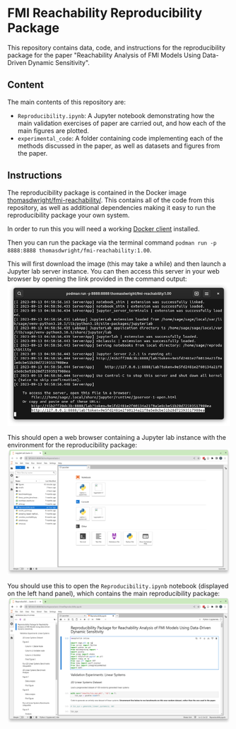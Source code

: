 # FMI Reachability Reproducibility Package

This repository contains data, code, and instructions for the reproducibility package for the paper "Reachability Analysis of FMI Models
Using Data-Driven Dynamic Sensitivity".

## Content

The main contents of this repository are:
 - ``Reproducibility.ipynb``: A Jupyter notebook demonstrating how the main validation exercises of paper are carried out, and how each of the main figures are plotted.
 - ``experimental_code``: A folder containing code implementing each of the methods discussed in the paper, as well as datasets and figures from the paper.

## Instructions

The reproducibility package is contained in the Docker image [thomasdwright/fmi-reachability/](https://hub.docker.com/repository/docker/thomasdwright/fmi-reachability/). This contains all of the code from this repository, as well as additional dependencies making it easy to run the reproducibility package your own system.

In order to run this you will need a working [Docker client](https://docs.docker.com/desktop/) installed.

Then you can run the package via the terminal command ``podman run -p 8888:8888 thomasdwright/fmi-reachability:1.00``.

This will first download the image (this may take a while) and then launch a Jupyter lab server instance. You can then access this server in your web browser by opening the link provided in the command output:
![Image with Jupyter lab link](./images/jupyter-link.png)

This should open a web browser containing a Jupyter lab instance with the environment for the reproducibility package:
![Jupyter lab browser page](./images/jupyter-lab.png)

You should use this to open the ``Reproducibility.ipynb`` notebook (displayed on the left hand panel), which contains the main reproducibility package:
![Jupyter reproducibility package notebook](./images/jupyter-notebook.png)

